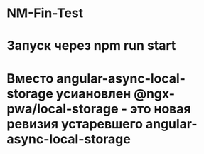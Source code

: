 # NM-Fin-Test
# Запуск через npm run start
# Вместо angular-async-local-storage усиановлен @ngx-pwa/local-storage - это новая ревизия устаревшего angular-async-local-storage
